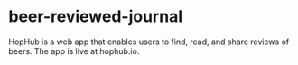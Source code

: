# beer-reviewed-journal

HopHub is a web app that enables users to find, read, and share reviews of beers. The app is live at hophub.io.
